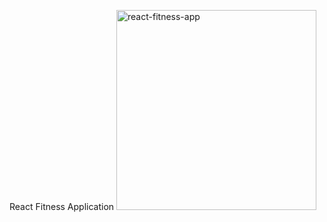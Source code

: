 React Fitness Application
<img width="320" alt="react-fitness-app" src="https://github.com/Hossein-Bakhtiari/gym-excersies/assets/106375470/ac319db2-c574-43a4-b3fd-9e7607c715f2">
